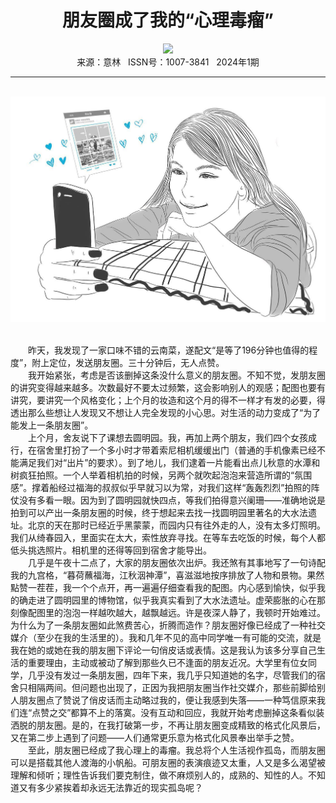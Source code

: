 # <center>朋友圈成了我的“心理毒瘤”</center>

<div align=center><img src="https://raw.githubusercontent.com/leaguecn/magazines/main/img_authors/%d7%f7%d5%df%a3%ba%b3%c1%c7%d9.jpg"></div>

<center>来源：意林   ISSN号：1007-3841   2024年1期</center>

* * *

<br>![](https://raw.githubusercontent.com/leaguecn/magazines/main/img/yili20240143-1-l.jpg)

  
<br>　　昨天，我发现了一家口味不错的云南菜，遂配文“是等了196分钟也值得的程度”，附上定位，发送朋友圈。三十分钟后，无人点赞。  
　　我开始紧张，考虑是否该删掉这条没什么意义的朋友圈。不知不觉，发朋友圈的讲究变得越来越多。次数最好不要太过频繁，这会影响别人的观感；配图也要有讲究，要讲究一个风格变化；上个月的妆造和这个月的得不一样才有发的必要，得透出那么些想让人发现又不想让人完全发现的小心思。对生活的动力变成了“为了能发上一条朋友圈”。  
　　上个月，舍友说下了课想去圆明园。我，再加上两个朋友，我们四个女孩成行，在宿舍里打扮了一个多小时才带着索尼相机缓缓出门（普通的手机像素已经不能满足我们对“出片”的要求）。到了地儿，我们逮着一片能看出点儿秋意的水潭和树疯狂拍照。一个人举着相机拍的时候，另两个就吹起泡泡来营造所谓的“氛围感”。撑着船经过福海的叔叔似乎早就习以为常，对我们这样“轰轰烈烈”拍照的阵仗没有多看一眼。因为到了圆明园就快四点，等我们拍得意兴阑珊——准确地说是拍到可以产出一条朋友圈的时候，终于想起来去找一找圆明园里著名的大水法遗址。北京的天在那时已经近乎黑蒙蒙，而园内只有往外走的人，没有太多灯照明。我们从绮春园入，里面实在太大，索性放弃寻找。在等车去吃饭的时候，每个人都低头挑选照片。相机里的还得等回到宿舍才能导出。  
　　几乎是午夜十二点了，大家的朋友圈依次出炉。我还煞有其事地写了一句诗配我的九宫格，“暮荷蘸福海，江秋洇神潭”，喜滋滋地按序排放了人物和景物。果然點赞一茬茬，我一个个点开，再一遍遍仔细查看我的配图。内心感到愉快，似乎我的确走进了圆明园里的博物馆，似乎我真实看到了大水法遗址。虚荣膨胀的心在那刻像配图里的泡泡一样越吹越大，越飘越远。许是夜深人静了，我顿时开始难过。为什么为了一条朋友圈如此煞费苦心，折腾而造作？朋友圈好像已经成了一种社交媒介（至少在我的生活里的）。我和几年不见的高中同学唯一有可能的交流，就是我在她的或她在我的朋友圈下评论一句俏皮话或表情。这是我认为该多分享自己生活的重要理由，主动或被动了解到那些久已不逢面的朋友近况。大学里有位女同学，几乎没有发过一条朋友圈，四年下来，我几乎只知道她的名字，尽管我们的宿舍只相隔两间。但问题也出现了，正因为我把朋友圈当作社交媒介，那些前脚给别人朋友圈点了赞说了俏皮话而主动略过我的，便让我感到失落——一种笃信原来我们连“点赞之交”都算不上的落寞。没有互动和回应，我就开始考虑删掉这条看似装洒脱的朋友圈。是的，在我打破第一步，不再让朋友圈变成精致的格式化风景后，又在第二步上遇到了问题——人们通常更乐意为格式化风景奉出举手之赞。  
　　至此，朋友圈已经成了我心理上的毒瘤。我总将个人生活视作孤岛，而朋友圈可以是搭载其他人渡海的小帆船。可朋友圈的表演痕迹又太重，人又是多么渴望被理解和倾听；理性告诉我们要克制住，做不麻烦别人的，成熟的、知性的人。不知道又有多少紧挨着却永远无法靠近的现实孤岛呢？
